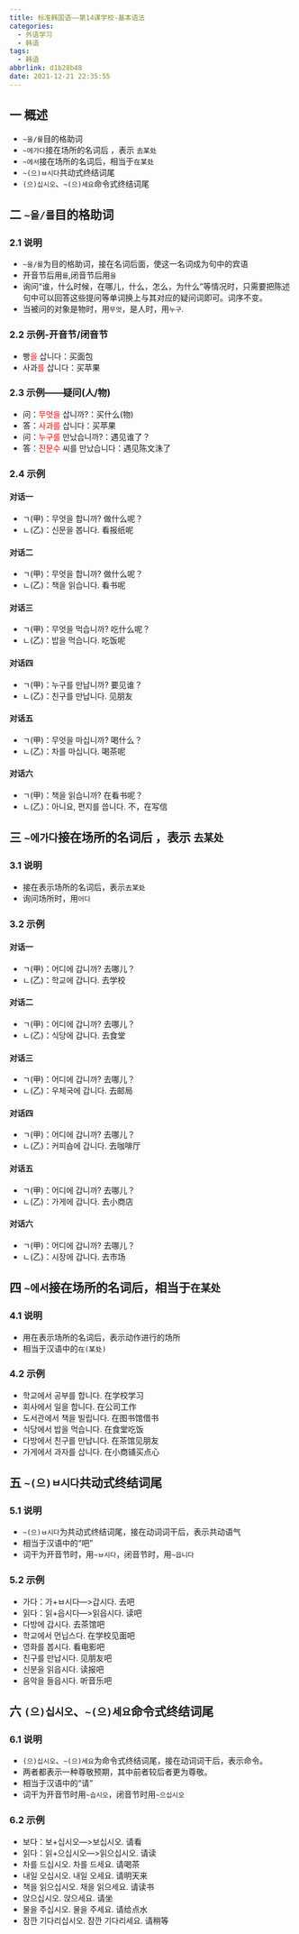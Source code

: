 ```yaml
---
title: 标准韩国语——第14课学校-基本语法
categories:
  - 外语学习
  - 韩语
tags:
  - 韩语
abbrlink: d1b28b48
date: 2021-12-21 22:35:55
---
```

## 一 概述

* `~을/를`目的格助词
* `~에가다`接在场所的名词后 ，表示 `去某处`
* `~에서`接在场所的名词后，相当于`在某处`
* `~(으)ㅂ시다`共动式终结词尾
* `(으)십시오`、`~(으)세요`命令式终结词尾

<!--more-->

## 二 `~을/를`目的格助词

### 2.1 说明

* `~을/를`为目的格助词，接在名词后面，使这一名词成为句中的宾语
* 开音节后用`를`,闭音节后用`을`
* 询问“谁，什么时候，在哪儿，什么，怎么，为什么”等情况时，只需要把陈述句中可以回答这些提问等单词换上与其对应的疑问词即可。词序不变。
* 当被问的对象是物时，用`무엇`，是人时，用`누구`.

### 2.2 示例-开音节/闭音节

* 빵<font color=red>을</font> 삽니다：买面包
* 사과<font color=red>를</font> 삽니다：买苹果

### 2.3 示例——疑问(人/物)

* 问：<font color=red>무엇을</font> 삽니까?：买什么(物)
* 答：<font color=red>사과를</font> 삽니다：买苹果
* 问：<font color=red>누구를</font> 만났습니까?：遇见谁了？
* 答：<font color=red>진문수</font> 씨를 만났습니다：遇见陈文洙了

### 2.4 示例

#### 对话一

* ㄱ(甲)：무엇을  합니까? 做什么呢？
* ㄴ(乙)：신문을 봅니다. 看报纸呢

#### 对话二

* ㄱ(甲)：무엇을 합니까? 做什么呢？
* ㄴ(乙)：책을  읽습니다. 看书呢

#### 对话三

* ㄱ(甲)：무엇을  먹습니까? 吃什么呢？
* ㄴ(乙)：밥을 먹습니다. 吃饭呢

#### 对话四

* ㄱ(甲)：누구를 만납니까? 要见谁？
* ㄴ(乙)：친구를 만납니다. 见朋友

#### 对话五

* ㄱ(甲)：무엇을 마십니까? 喝什么？
* ㄴ(乙)：차를 마십니다. 喝茶呢

#### 对话六

* ㄱ(甲)：책을  읽습니까? 在看书呢？
* ㄴ(乙)：아니요,  편지를 씁니다. 不，在写信

## 三 `~에가다`接在场所的名词后 ，表示 `去某处`

### 3.1 说明

* 接在表示场所的名词后，表示`去某处`
* 询问场所时，用`어디`

### 3.2 示例

#### 对话一

* ㄱ(甲)：어디에 갑니까? 去哪儿？
* ㄴ(乙)：학교에  갑니다. 去学校

#### 对话二

* ㄱ(甲)：어디에 갑니까? 去哪儿？
* ㄴ(乙)：식당에  갑니다. 去食堂

#### 对话三

* ㄱ(甲)：어디에 갑니까? 去哪儿？
* ㄴ(乙)：우체국에  갑니다. 去邮局

#### 对话四

* ㄱ(甲)：어디에 갑니까? 去哪儿？
* ㄴ(乙)：커피숍에  갑니다. 去咖啡厅

#### 对话五

* ㄱ(甲)：어디에 갑니까? 去哪儿？
* ㄴ(乙)：가게에  갑니다. 去小商店

#### 对话六

* ㄱ(甲)：어디에 갑니까? 去哪儿？
* ㄴ(乙)：시장에  갑니다. 去市场

## 四 `~에서`接在场所的名词后，相当于`在某处`

### 4.1 说明

* 用在表示场所的名词后，表示动作进行的场所
* 相当于汉语中的`在(某处)`

### 4.2 示例

* 학교에서  공부를  합니다.  在学校学习
* 회사에서  일을  합니다. 在公司工作
* 도서관에서  책을  빌립니다.  在图书馆借书
* 식당에서  밥을  먹습니다.  在食堂吃饭
* 다방에서  친구를  만납니다.  在茶馆见朋友
* 가게에서  과자를 삽니다.  在小商铺买点心

## 五 `~(으)ㅂ시다`共动式终结词尾

### 5.1 说明

*  `~(으)ㅂ시다`为共动式终结词尾，接在动词词干后，表示共动语气
* 相当于汉语中的“吧”
* 词干为开音节时，用`~ㅂ시다`，闭音节时，用`~읍니다`

### 5.2 示例

* 가다：가+ㅂ시다—>갑시다. 去吧
* 읽다：읽+읍시다—>읽읍시다. 读吧
* 다방에  갑시다. 去茶馆吧
* 학교에서 먼닙스다. 在学校见面吧
* 영화를 봅시다. 看电影吧
* 친구를  만납시다. 见朋友吧
* 신분을 읽읍시다.  读报吧
* 음악을  들읍시다.  听音乐吧

## 六 `(으)십시오`、`~(으)세요`命令式终结词尾

### 6.1 说明

* `(으)십시오`、`~(으)세요`为命令式终结词尾，接在动词词干后，表示命令。
* 两者都表示一种尊敬预期，其中前者较后者更为尊敬。
* 相当于汉语中的“请”
* 词干为开音节时用`~습시오`，闭音节时用`~으십시오`

### 6.2  示例

* 보다：보+십시오—>보십시오. 请看
* 읽다：읽+으십시오—>읽으십시오. 请读
* 차를 드십시오.  차를  드세요.  请喝茶
* 내일  오십시오.  내일  오세요. 请明天来
* 책을  읽으십시오.  채을  읽으세요. 请读书
* 앉으십시오.  앉으세요.   请坐
* 물을  주십시오.  물을 주세요.  请给点水
* 잠깐  기다리십시오.  잠깐 기다리세요. 请稍等
